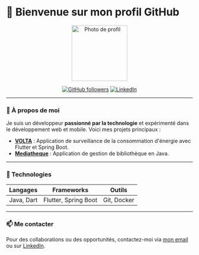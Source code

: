 # 👋 Bienvenue sur mon profil GitHub

<p align="center">
  <img src="https://via.placeholder.com/150](https://web.facebook.com/photo/?fbid=725553723095346&set=a.106754314975293" width="150" height="150" alt="Photo de profil">
</p>

<p align="center">
  <a href="https://github.com/Aina189"><img src="https://img.shields.io/github/followers/Aina189?style=social" alt="GitHub followers"></a>
  <a href="https://linkedin.com/in/username"><img src="https://img.shields.io/badge/LinkedIn-Connect-blue?logo=linkedin" alt="LinkedIn"></a>
</p>

---

### 🎯 À propos de moi

Je suis un développeur **passionné par la technologie** et expérimenté dans le développement web et mobile. Voici mes projets principaux :

- **[VOLTA](https://github.com/volta)** : Application de surveillance de la consommation d'énergie avec Flutter et Spring Boot.
- **[Mediatheque](https://github.com/Aina189/Gestion-Mediatheque-java)** : Application de gestion de bibliothèque en Java.

---

### 🔧 Technologies

| Langages       | Frameworks       | Outils           |
|----------------|------------------|------------------|
| Java, Dart     | Flutter, Spring Boot | Git, Docker |

---

### 📫 Me contacter

Pour des collaborations ou des opportunités, contactez-moi via [mon email](mailto:monemail@example.com) ou sur [LinkedIn](https://linkedin.com/in/username).
